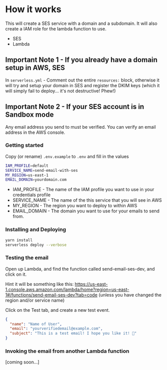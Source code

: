 # How it works

This will create a SES service with a domain and a subdomain. It will also create a IAM role for the lambda function to use.

* SES
* Lambda

## Important Note 1 - If you already have a domain setup in AWS, SES

In `serverless.yml` - Comment out the entire `resources:` block, otherwise it will try and setup your domain in SES and register the DKIM keys (which it will simply fail to deploy... it's not destructive! Phew!)

## Important Note 2 - If your SES account is in Sandbox mode

Any email address you send to must be verified. You can verify an email address in the AWS console.

### Getting started  

Copy (or rename) `.env.example` to `.env` and fill in the values

```bash
IAM_PROFILE=default
SERVICE_NAME=send-email-with-ses
MY_REGION=us-east-1
EMAIL_DOMAIN=yourdomain.com
```

* IAM_PROFILE - The name of the IAM profile you want to use in your credentials profile
* SERVICE_NAME - The name of the this service that you will see in AWS
* MY_REGION - The region you want to deploy to within AWS
* EMAIL_DOMAIN - The domain you want to use for your emails to send from.

### Installing and Deploying

```bash
yarn install
serverless deploy --verbose
```

### Testing the email

Open up Lambda, and find the function called send-email-ses-dev, and click on it.

Hint it will be something like this: https://us-east-1.console.aws.amazon.com/lambda/home?region=us-east-1#/functions/send-email-ses-dev?tab=code (unless you have changed the region and/or service name)

Click on the Test tab, and create a new test event. 

```json
{
  "name": "Name of User",
  "email": "yourverifiedemail@example.com",
  "subject": "This is a test email! I hope you like it! 🥳"
}
```

### Invoking the email from another Lambda function

[coming soon...]
